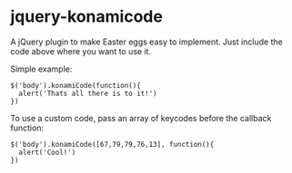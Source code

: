 # jquery-konamicode
A jQuery plugin to make Easter eggs easy to implement. Just include the code above where you want to use it. 

Simple example:
```
$('body').konamiCode(function(){  
  alert('Thats all there is to it!')
})
```

To use a custom code, pass an array of keycodes before the callback function:
```
$('body').konamiCode([67,79,79,76,13], function(){  
  alert('Cool!')
})
```
